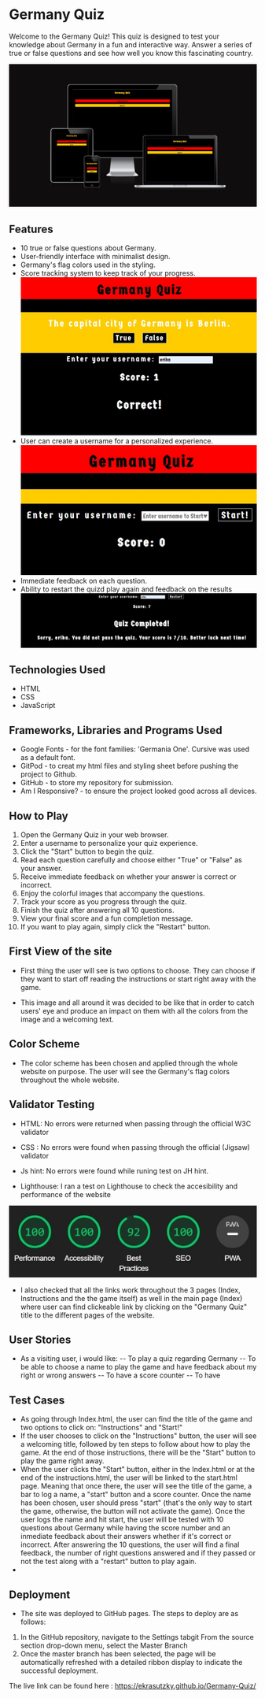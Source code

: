 # Germany Quiz

Welcome to the Germany Quiz! This quiz is designed to test your knowledge about Germany in a fun and interactive way. Answer a series of true or false questions and see how well you know this fascinating country.

![display in different devices](./assets/images/responsiveness.jpg)

## Features

- 10 true or false questions about Germany.
- User-friendly interface with minimalist design.
- Germany's flag colors used in the styling.
- Score tracking system to keep track of your progress.
![score tracking](./assets/images/scorefeedback.jpg)
- User can create a username for a personalized experience.
![bar to log user's name](./assets/images/enteruser.jpg)
- Immediate feedback on each question.
- Ability to restart the quizd play again and feedback on the results
![restart button and feedback](./assets/images/restart%20button.jpg)


## Technologies Used

- HTML
- CSS
- JavaScript

##  Frameworks, Libraries and Programs Used
- Google Fonts - for the font families: 'Germania One'.  Cursive was used as a default font.
- GitPod - to creat my html files and styling sheet before pushing the project to Github.
- GitHub - to store my repository for submission.
- Am I Responsive? - to ensure the project looked good across all devices.

## How to Play

1. Open the Germany Quiz in your web browser.
2. Enter a username to personalize your quiz experience.
3. Click the "Start" button to begin the quiz.
4. Read each question carefully and choose either "True" or "False" as your answer.
5. Receive immediate feedback on whether your answer is correct or incorrect.
6. Enjoy the colorful images that accompany the questions.
7. Track your score as you progress through the quiz.
8. Finish the quiz after answering all 10 questions.
9. View your final score and a fun completion message.
10. If you want to play again, simply click the "Restart" button.

## First View of the site

- First thing the user will see is two options to choose. They can choose if they want to start off reading the instructions or start right away with the game. 

- This image and all around it was decided to be like that in order to catch users' eye and produce an impact on them with all the colors from the image and a welcoming text. 

 ## Color Scheme
 - The color scheme has been chosen and applied through the whole website on purpose. The user will see the Germany's flag colors throughout the whole website. 
 

 ##  Validator Testing
- HTML:
No errors were returned when passing through the official W3C validator

- CSS :
No errors were found when passing through the official (Jigsaw) validator

- Js hint:
No errors were found while runing test on JH hint. 

- Lighthouse:
I ran a test on Lighthouse to check the accesibility and performance  of the website

![lighthouse](./assets/images/lighthouse.jpg)

- I also checked that all the links work throughout the 3 pages (Index, Instructions and the the game itself) as well in the main page (Index) where user can find clickeable link by clicking on the "Germany Quiz" title to the different pages of the website. 

## User Stories 
- As a visiting user, i would like:
-- To play a quiz regarding Germany
-- To be able to choose a name to play the game and have feedback about my right or wrong answers
-- To have a score counter 
-- To have 

## Test Cases
 - As going through Index.html, the user can find the title of the game and two options to click on: "Instructions" and "Start!"
 - If the user chooses to click on the "Instructions" button, the user will see a welcoming title, followed by ten steps to follow about how to play the game. At the end of those instructions, there will be the "Start" button to play the game right away. 
 - When the user clicks the "Start" button, either in the Index.html or at the end of the instructions.html, the user will be linked to the start.html page. Meaning that once there, the user will see the title of the game, a bar to log a name, a "start" button and a score counter. Once the name has been chosen, user should press "start" (that's the only way to start the game, otherwise, the button will not activate the game). Once the user logs the name and hit start, the user will be tested with 10 questions about Germany while having the score number and an inmediate feedback about their answers whether if it's correct or incorrect. After answering the 10 questions, the user will find a final feedback, the number of right questions answered and if they passed or not the test along with a "restart" button to play again. 
-
##  Deployment
- The site was deployed to GitHub pages. The steps to deploy are as follows:
1. In the GitHub repository, navigate to the Settings tabgit
From the source section drop-down menu, select the Master Branch
2. Once the master branch has been selected, the page will be automatically refreshed with a detailed ribbon display to indicate the successful deployment.

The live link can be found here : https://ekrasutzky.github.io/Germany-Quiz/

 
